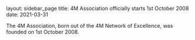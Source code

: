 layout: sidebar_page
title: 4M Association officially starts 1st October 2008
date: 2021-03-31

The 4M Association, born out of the 4M Network of Excellence, was founded on 1st October 2008.